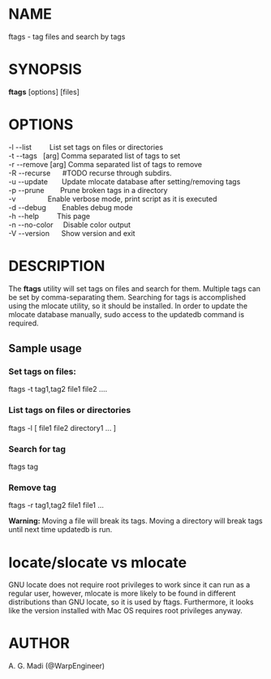 # NAME
ftags - tag files and search by tags

# SYNOPSIS
**ftags** [options] [files]

# OPTIONS
-l --list&nbsp;&nbsp;&nbsp;&nbsp;&nbsp;&nbsp;&nbsp;&nbsp;&nbsp;List set tags on files or directories  
-t --tags&nbsp;&nbsp;&nbsp;[arg] Comma separated list of tags to set  
-r --remove [arg] Comma separated list of tags to remove  
-R --recurse&nbsp;&nbsp;&nbsp;&nbsp;&nbsp;&nbsp;#TODO recurse through subdirs.  
-u --update&nbsp;&nbsp;&nbsp;&nbsp;&nbsp;&nbsp;&nbsp;Update mlocate database after setting/removing tags  
-p --prune&nbsp;&nbsp;&nbsp;&nbsp;&nbsp;&nbsp;&nbsp;&nbsp;Prune broken tags in a directory  
-v&nbsp;&nbsp;&nbsp;&nbsp;&nbsp;&nbsp;&nbsp;&nbsp;&nbsp;&nbsp;&nbsp;&nbsp;&nbsp;&nbsp;&nbsp;&nbsp;Enable verbose mode, print script as it is executed  
-d --debug&nbsp;&nbsp;&nbsp;&nbsp;&nbsp;&nbsp;&nbsp;&nbsp;Enables debug mode  
-h --help&nbsp;&nbsp;&nbsp;&nbsp;&nbsp;&nbsp;&nbsp;&nbsp;&nbsp;This page  
-n --no-color&nbsp;&nbsp;&nbsp;&nbsp;&nbsp;Disable color output  
-V --version&nbsp;&nbsp;&nbsp;&nbsp;&nbsp;&nbsp;Show version and exit  

# DESCRIPTION
The **ftags** utility will set tags on files and search for them.  Multiple tags can be set by comma-separating them.
Searching for tags is accomplished using the mlocate utility, so it should be installed.  In order to update
the mlocate database manually, sudo access to the updatedb command is required.

## Sample usage
### Set tags on files:
ftags -t tag1,tag2 file1 file2 ....

### List tags on files or directories
ftags -l [ file1 file2 directory1 ... ]

### Search for tag
ftags tag 

### Remove tag
ftags -r tag1,tag2 file1 file1 ...

**Warning:** Moving a file will break its tags. Moving a directory will break tags until next time updatedb is run.

# locate/slocate vs mlocate
GNU locate does not require root privileges to work since it can run as a regular user, however, mlocate is more likely to be found in different distributions than GNU locate, so it is used by ftags.  Furthermore, it looks like the version installed with Mac OS requires root privileges anyway.

# AUTHOR
A. G. Madi (@WarpEngineer)

